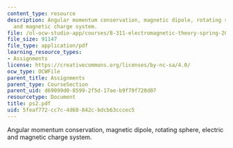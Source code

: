 ```yaml
---
content_type: resource
description: Angular momentum conservation, magnetic dipole, rotating sphere, electric
  and magnetic charge system.
file: /ol-ocw-studio-app/courses/8-311-electromagnetic-theory-spring-2004/5feaf772cc7c4d68842cbdcb63cccec5_ps2.pdf
file_size: 91147
file_type: application/pdf
learning_resource_types:
- Assignments
license: https://creativecommons.org/licenses/by-nc-sa/4.0/
ocw_type: OCWFile
parent_title: Assignments
parent_type: CourseSection
parent_uid: d69099d0-8599-2f5d-17ae-b9f79f728d07
resourcetype: Document
title: ps2.pdf
uid: 5feaf772-cc7c-4d68-842c-bdcb63cccec5
---
```

Angular momentum conservation, magnetic dipole, rotating sphere, electric and magnetic charge system.